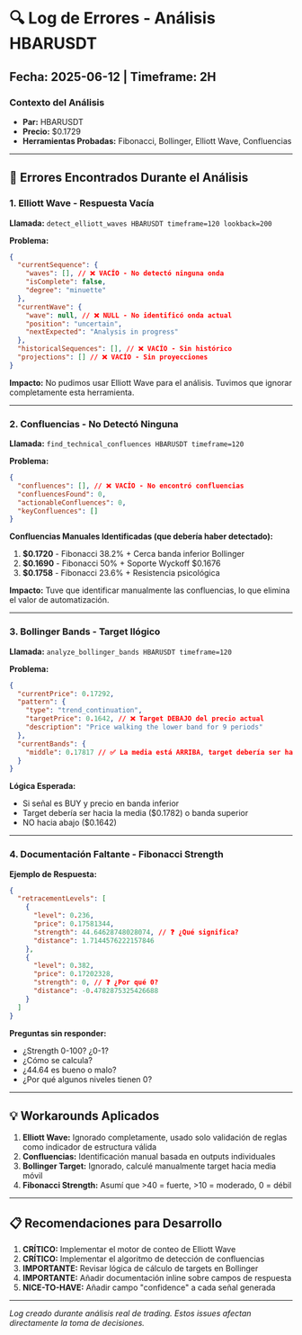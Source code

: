 # 🔍 Log de Errores - Análisis HBARUSDT
## Fecha: 2025-06-12 | Timeframe: 2H

### Contexto del Análisis
- **Par:** HBARUSDT
- **Precio:** $0.1729
- **Herramientas Probadas:** Fibonacci, Bollinger, Elliott Wave, Confluencias

---

## 🐛 Errores Encontrados Durante el Análisis

### 1. Elliott Wave - Respuesta Vacía
**Llamada:** `detect_elliott_waves HBARUSDT timeframe=120 lookback=200`

**Problema:**
```json
{
  "currentSequence": {
    "waves": [], // ❌ VACÍO - No detectó ninguna onda
    "isComplete": false,
    "degree": "minuette"
  },
  "currentWave": {
    "wave": null, // ❌ NULL - No identificó onda actual
    "position": "uncertain",
    "nextExpected": "Analysis in progress"
  },
  "historicalSequences": [], // ❌ VACÍO - Sin histórico
  "projections": [] // ❌ VACÍO - Sin proyecciones
}
```

**Impacto:** No pudimos usar Elliott Wave para el análisis. Tuvimos que ignorar completamente esta herramienta.

---

### 2. Confluencias - No Detectó Ninguna
**Llamada:** `find_technical_confluences HBARUSDT timeframe=120`

**Problema:**
```json
{
  "confluences": [], // ❌ VACÍO - No encontró confluencias
  "confluencesFound": 0,
  "actionableConfluences": 0,
  "keyConfluences": []
}
```

**Confluencias Manuales Identificadas (que debería haber detectado):**
1. **$0.1720** - Fibonacci 38.2% + Cerca banda inferior Bollinger
2. **$0.1690** - Fibonacci 50% + Soporte Wyckoff $0.1676
3. **$0.1758** - Fibonacci 23.6% + Resistencia psicológica

**Impacto:** Tuve que identificar manualmente las confluencias, lo que elimina el valor de automatización.

---

### 3. Bollinger Bands - Target Ilógico
**Llamada:** `analyze_bollinger_bands HBARUSDT timeframe=120`

**Problema:**
```json
{
  "currentPrice": 0.17292,
  "pattern": {
    "type": "trend_continuation",
    "targetPrice": 0.1642, // ❌ Target DEBAJO del precio actual
    "description": "Price walking the lower band for 9 periods"
  },
  "currentBands": {
    "middle": 0.17817 // ✅ La media está ARRIBA, target debería ser hacia arriba
  }
}
```

**Lógica Esperada:** 
- Si señal es BUY y precio en banda inferior
- Target debería ser hacia la media ($0.1782) o banda superior
- NO hacia abajo ($0.1642)

---

### 4. Documentación Faltante - Fibonacci Strength
**Ejemplo de Respuesta:**
```json
{
  "retracementLevels": [
    {
      "level": 0.236,
      "price": 0.17581344,
      "strength": 44.64628748028074, // ❓ ¿Qué significa?
      "distance": 1.7144576222157846
    },
    {
      "level": 0.382,
      "price": 0.17202328,
      "strength": 0, // ❓ ¿Por qué 0?
      "distance": -0.4782875325426688
    }
  ]
}
```

**Preguntas sin responder:**
- ¿Strength 0-100? ¿0-1?
- ¿Cómo se calcula?
- ¿44.64 es bueno o malo?
- ¿Por qué algunos niveles tienen 0?

---

## 💡 Workarounds Aplicados

1. **Elliott Wave:** Ignorado completamente, usado solo validación de reglas como indicador de estructura válida
2. **Confluencias:** Identificación manual basada en outputs individuales
3. **Bollinger Target:** Ignorado, calculé manualmente target hacia media móvil
4. **Fibonacci Strength:** Asumí que >40 = fuerte, >10 = moderado, 0 = débil

---

## 📋 Recomendaciones para Desarrollo

1. **CRÍTICO:** Implementar el motor de conteo de Elliott Wave
2. **CRÍTICO:** Implementar el algoritmo de detección de confluencias
3. **IMPORTANTE:** Revisar lógica de cálculo de targets en Bollinger
4. **IMPORTANTE:** Añadir documentación inline sobre campos de respuesta
5. **NICE-TO-HAVE:** Añadir campo "confidence" a cada señal generada

---

*Log creado durante análisis real de trading. Estos issues afectan directamente la toma de decisiones.*